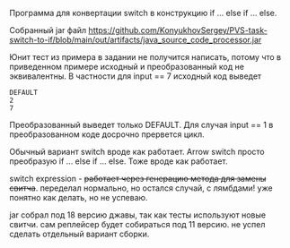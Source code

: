 Программа для конвертации switch в конструкцию if ... else if ... else.

Собранный jar файл https://github.com/KonyukhovSergey/PVS-task-switch-to-if/blob/main/out/artifacts/java_source_code_processor.jar

Юнит тест из примера в задании не получится написать, потому что в приведенном примере исходный и преобразованный код не эквивалентны.
В частности для input == 7 исходный код выведет

    DEFAULT
    2
    7

Преобразованный выведет только DEFAULT.
Для случая input == 1 в преобразованном коде досрочно прервется цикл.

Обычный вариант switch вроде как работает.
Arrow switch просто преобразую if ... else if ... else. Тоже вроде как работает.

switch expression - ~~работает через генерацию метода для замены свитча~~.
переделал нормально, но остался случай, с лямбдами!
уже понятно как делать, но не успеваю.

jar собрал под 18 версию джавы, так как тесты используют новые свитчи.
сам реплейсер будет собираться под 11 версию. не успел сделать отдельный вариант сборки.
